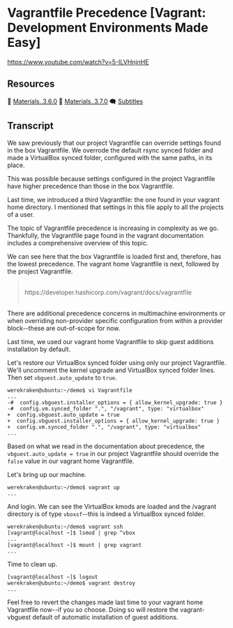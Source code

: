 # Vagrantfile Precedence [Vagrant: Development Environments Made Easy]

https://www.youtube.com/watch?v=5-ILVHnjnHE

## Resources

🧱 [Materials..3.6.0](../03.More.06..The.Vagrant.Home.Vagrantfile/Materials..3.6.0)
🧱 [Materials..3.7.0](../03.More.07..Vagrantfile.Precedence/Materials..3.7.0)
🗨 [Subtitles](subtitles.srt)

## Transcript

We saw previously that our project Vagrantfile can override settings found in the box Vagrantfile. We overrode the default rsync synced folder and made a VirtualBox synced folder, configured with the same paths, in its place.

This was possible because settings configured in the project Vagrantfile have higher precedence than those in the box Vagrantfile.

Last time, we introduced a third Vagrantfile: the one found in your vagrant home directory. I mentioned that settings in this file apply to all the projects of a user.

The topic of Vagrantfile precedence is increasing in complexity as we go. Thankfully, the Vagrantfile page found in the vagrant documentation includes a comprehensive overview of this topic.

We can see here that the box Vagrantfile is loaded first and, therefore, has the lowest precedence. The vagrant home Vagrantfile is next, followed by the project Vagrantfile.

> <br>
> https://developer.hashicorp.com/vagrant/docs/vagrantfile
> <br><br>

There are additional precedence concerns in multimachine environments or when overriding non-provider specific configuration from within a provider block--these are out-of-scope for now.

Last time, we used our vagrant home Vagrantfile to skip guest additions installation by default.

Let's restore our VirtualBox synced folder using only our project Vagrantfile. We'll uncomment the kernel upgrade and VirtualBox synced folder lines. Then set `vbguest.auto_update` to `true`.
```
werekraken@ubuntu:~/demo$ vi Vagrantfile
...
-#  config.vbguest.installer_options = { allow_kernel_upgrade: true }
-#  config.vm.synced_folder ".", "/vagrant", type: "virtualbox"
+  config.vbguest.auto_update = true
+  config.vbguest.installer_options = { allow_kernel_upgrade: true }
+  config.vm.synced_folder ".", "/vagrant", type: "virtualbox"
...
```

Based on what we read in the documentation about precedence, the `vbguest.auto_update = true` in our project Vagrantfile should override the `false` value in our vagrant home Vagrantfile.

Let's bring up our machine.
```
werekraken@ubuntu:~/demo$ vagrant up
...
```
And login. We can see the VirtualBox kmods are loaded and the /vagrant directory is of type `vboxsf`--this is indeed a VirtualBox synced folder.
```
werekraken@ubuntu:~/demo$ vagrant ssh
[vagrant@localhost ~]$ lsmod | grep ^vbox
...
[vagrant@localhost ~]$ mount | grep vagrant
...
```
Time to clean up.
```
[vagrant@localhost ~]$ logout
werekraken@ubuntu:~/demo$ vagrant destroy
...
```
Feel free to revert the changes made last time to your vagrant home Vagrantfile now--if you so choose. Doing so will restore the vagrant-vbguest default of automatic installation of guest additions.
